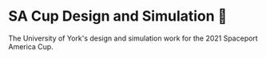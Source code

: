 # SA Cup Design and Simulation 🚀
The University of York's design and simulation work for the 2021 Spaceport America Cup.
